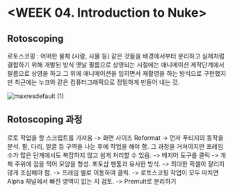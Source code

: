 # <WEEK 04. Introduction to Nuke>

## Rotoscoping

로토스코핑 : 어떠한 물체 (사람, 사물 등) 같은 것들을 배경에서부터 분리하고 실제처럼 결합하기 위해 개발된 방식
옛날 필름으로 상영되는 시절에는 애니메이션 제작단계에서 필름으로 상영을 하고 그 위에 애니메이션을 입히면서
재촬영을 하는 방식으로 구현했지만 최근에는 누크와 같은 컴퓨터그래픽으로 정밀하게 만들어 내는 것.

![maxresdefault (1)](https://user-images.githubusercontent.com/112792903/208292049-538bec16-c38b-4576-bf60-084f94d8a7d2.jpg)

## Rotoscoping 과정

로토 작업을 할 스크립트를 가져옴 -> 화면 사이즈 Reformat -> 먼저 푸티지의 동작을 분석. 팔, 다리, 얼굴 등 
구역을 나눈 후에 작업을 해야 함. 그 과정을 거쳐야지만 프레임 수가 많은 단계에서도 복잡하지 않고 쉽게 처리할 수 있음. -> 베지어 도구를 클릭
-> 개체 주위에 점을 찍어 모양을 형성. 포토샵 펜툴과 유사한 방식. -> 최대한 픽셀이 잘리지 않게 조심해야 함. -> 프레임 별로 이동하여 클릭.
-> 로토스코핑 작업이 모두 마치면 Alpha 채널에서 빠진 영역이 없는 지 검토. -> Premult로 분리하기




